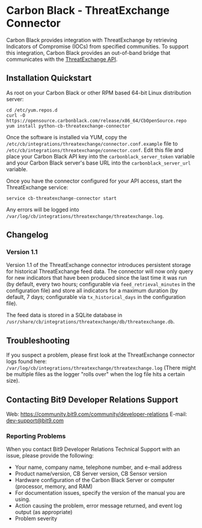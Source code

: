 # Carbon Black - ThreatExchange Connector

Carbon Black provides integration with ThreatExchange by retrieving Indicators of
Compromise (IOCs) from specified communities. To support this integration, Carbon
Black provides an out-of-band bridge that communicates with the 
[ThreatExchange API](https://developers.facebook.com/docs/threat-exchange).

## Installation Quickstart

As root on your Carbon Black or other RPM based 64-bit Linux distribution server:
```
cd /etc/yum.repos.d
curl -O https://opensource.carbonblack.com/release/x86_64/CbOpenSource.repo
yum install python-cb-threatexchange-connector
```

Once the software is installed via YUM, copy the 
`/etc/cb/integrations/threatexchange/connector.conf.example` file to 
`/etc/cb/integrations/threatexchange/connector.conf`.
 Edit this file and place your Carbon Black API key into the 
`carbonblack_server_token` variable and your Carbon Black server's base URL into the `carbonblack_server_url` variable.

Once you have the connector configured for your API access, start the ThreatExchange service:
```
service cb-threatexchange-connector start
```

Any errors will be logged into `/var/log/cb/integrations/threatexchange/threatexchange.log`.

## Changelog

### Version 1.1 

Version 1.1 of the ThreatExchange connector introduces persistent storage for historical ThreatExchange feed data.
The connector will now only query for new indicators that have been produced since the last time it was run (by default,
every two hours; configurable via `feed_retrieval_minutes` in the configuration file) and store all indicators for a 
maximum duration (by default, 7 days; configurable via `tx_historical_days` in the configuration file).

The feed data is stored in a SQLite database in `/usr/share/cb/integrations/threatexchange/db/threatexchange.db`.

## Troubleshooting

If you suspect a problem, please first look at the ThreatExchange connector logs found here: 
`/var/log/cb/integrations/threatexchange/threatexchange.log`
(There might be multiple files as the logger "rolls over" when the log file hits a certain size).

## Contacting Bit9 Developer Relations Support

Web: https://community.bit9.com/community/developer-relations
E-mail: dev-support@bit9.com

### Reporting Problems

When you contact Bit9 Developer Relations Technical Support with an issue, please provide the following:

* Your name, company name, telephone number, and e-mail address
* Product name/version, CB Server version, CB Sensor version
* Hardware configuration of the Carbon Black Server or computer (processor, memory, and RAM) 
* For documentation issues, specify the version of the manual you are using. 
* Action causing the problem, error message returned, and event log output (as appropriate) 
* Problem severity
